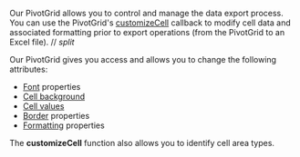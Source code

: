 Our PivotGrid allows you to control and manage the data export process. You can use the PivotGrid's [customizeCell](/Documentation/ApiReference/Common/Object_Structures/ExcelExportPivotGridProps/#customizeCell) callback to modify cell data and associated formatting prior to export operations (from the PivotGrid to an Excel file).
// _split_

Our PivotGrid gives you access and allows you to change the following attributes:

- <a href="https://github.com/exceljs/exceljs#fonts" target="_blank">Font</a> properties
- <a href="https://github.com/exceljs/exceljs#fills" target="_blank">Cell background</a>
- <a href="https://github.com/exceljs/exceljs#hyperlink-value" target="_blank">Cell values</a>
- <a href="https://github.com/exceljs/exceljs#borders" target="_blank">Border</a> properties
- <a href="https://github.com/exceljs/exceljs#number-formats" target="_blank">Formatting</a> properties

The **customizeCell** function also allows you to identify cell area types.
